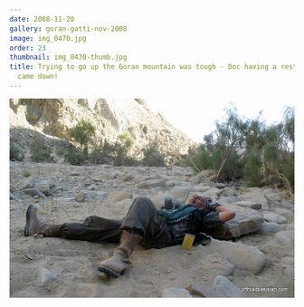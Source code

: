 ```yaml
---
date: 2008-11-20
gallery: goran-gatti-nov-2008
image: img_0470.jpg
order: 23
thumbnail: img_0470-thumb.jpg
title: Trying to go up the Goran mountain was tough - Doc having a rest soon as he
  came down!
---
```


![Trying to go up the Goran mountain was tough - Doc having a rest soon as he came down!](./img_0470.jpg)